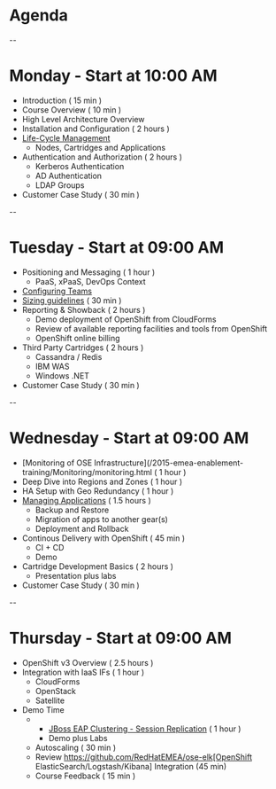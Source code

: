 # Agenda

--

# Monday - Start at 10:00 AM

* Introduction ( 15 min )
* Course Overview ( 10 min )
* High Level Architecture Overview
* Installation and Configuration ( 2 hours )
* [Life-Cycle Management](/2015-emea-enablement-training/lifecycle_management/index.html)
  * Nodes, Cartridges and Applications
* Authentication and Authorization ( 2 hours )
  * Kerberos Authentication
  * AD Authentication
  * LDAP Groups
* Customer Case Study ( 30 min )

--

# Tuesday - Start at 09:00 AM

* Positioning and Messaging ( 1 hour )
  * PaaS, xPaaS, DevOps Context
* [Configuring Teams](/2015-emea-enablement-training/Teams/index.html)
* [Sizing guidelines](/2015-emea-enablement-training/Sizing/sizing.html) ( 30 min )
* Reporting & Showback ( 2 hours )
  * Demo deployment of OpenShift from CloudForms
  * Review of available reporting facilities and tools from OpenShift
  * OpenShift online billing
* Third Party Cartridges ( 2 hours )
  * Cassandra / Redis
  * IBM WAS
  * Windows .NET
* Customer Case Study ( 30 min )

--

# Wednesday - Start at 09:00 AM

* [Monitoring of OSE Infrastructure](/2015-emea-enablement-training/Monitoring/monitoring.html ( 1 hour )
* Deep Dive into Regions and Zones ( 1 hour )
* HA Setup with Geo Redundancy ( 1 hour )
* [Managing Applications](/2015-emea-enablement-training/ManagingApps/index.html) ( 1.5 hours )
  * Backup and Restore
  * Migration of apps to another gear(s)
  * Deployment and Rollback
* Continous Delivery with OpenShift ( 45 min )
  * CI + CD
  * Demo
* Cartridge Development Basics ( 2 hours )
  * Presentation plus labs
* Customer Case Study ( 30 min )

--

# Thursday - Start at 09:00 AM

* OpenShift v3 Overview ( 2.5 hours )
* Integration with IaaS IFs ( 1 hour )
  * CloudForms
  * OpenStack
  * Satellite
* Demo Time
  * * [JBoss EAP Clustering - Session Replication](/2015-emea-enablement-training/jbosseap-ose/index.html) ( 1 hour )
  	* Demo plus Labs
  * Autoscaling ( 30 min )
  * Review https://github.com/RedHatEMEA/ose-elk[OpenShift ElasticSearch/Logstash/Kibana] Integration (45 min)
  * Course Feedback ( 15 min )
